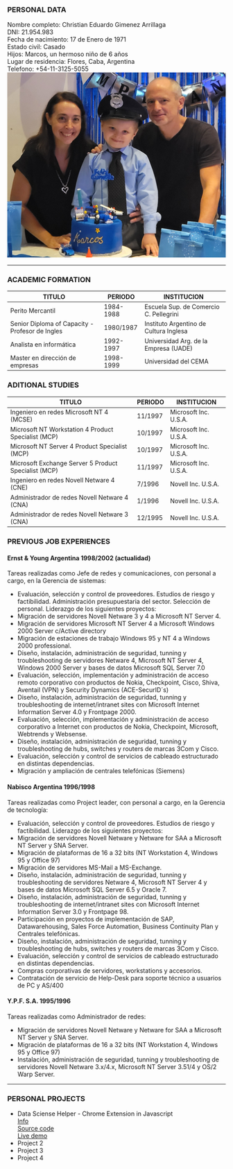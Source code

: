 ### **PERSONAL DATA**

Nombre completo: Christian Eduardo Gimenez Arrillaga
<br>DNI: 21.954.983
<br>Fecha de nacimiento: 17 de Enero de 1971
<br>Estado civil: Casado
<br>Hijos: Marcos, un hermoso niño de 6 años
<br>Lugar de residencia: Flores, Caba, Argentina
<br>Telefono: +54-11-3125-5055
<br><img src="images/foto_familiar.jpg?raw=true"/>

____

### **ACADEMIC FORMATION**

| TITULO | PERIODO | INSTITUCION |
| -------- | -------- | ------ |
| Perito Mercantil | 1984-1988 | Escuela Sup. de Comercio C. Pellegrini |
| Senior Diploma of Capacity - Profesor de Ingles | 1980/1987 | Instituto Argentino de Cultura Inglesa |
| Analista en informática | 1992-1997 | Universidad Arg. de la Empresa (UADE) |
| Master en dirección de empresas | 1998-1999 |Universidad del CEMA |

### **ADITIONAL STUDIES**

| TITULO | PERIODO | INSTITUCION |
| -------- | -------- | ------ |
| Ingeniero en redes Microsoft NT 4 (MCSE) | 11/1997 | Microsoft Inc. U.S.A. |
| Microsoft NT Workstation 4 Product Specialist (MCP) | 10/1997 | Microsoft Inc. U.S.A. |
| Microsoft NT Server 4 Product Specialist (MCP) | 10/1997 | Microsoft Inc. U.S.A. |
| Microsoft Exchange Server 5 Product Specialist (MCP) | 11/1997 | Microsoft Inc. U.S.A. |
| Ingeniero en redes Novell Netware 4 (CNE) | 7/1996 | Novell Inc. U.S.A. |
| Administrador de redes Novell Netware 4 (CNA) | 1/1996 | Novell Inc. U.S.A. |
| Administrador de redes Novell Netware 3 (CNA) | 12/1995 | Novell Inc. U.S.A. |

### **PREVIOUS JOB EXPERIENCES**

#### Ernst & Young Argentina	1998/2002 (actualidad)
Tareas realizadas como Jefe de redes y comunicaciones, con personal a cargo,  en la Gerencia de sistemas:
- Evaluación, selección y control de proveedores. Estudios de riesgo y factibilidad. Administración presupuestaria del sector. Selección de personal. Liderazgo de los siguientes proyectos:
- Migración de servidores Novell Netware 3 y 4 a Microsoft NT Server 4.
- Migración de servidores Microsoft NT Server 4 a Microsoft Windows 2000 Server c/Active directory
- Migración de estaciones de trabajo Windows 95 y NT 4 a Windows 2000 professional.
- Diseño, instalación, administración de seguridad, tunning y troubleshooting de servidores  Netware 4, Microsoft NT Server 4, Windows 2000 Server y bases de datos Microsoft SQL Server 7.0
- Evaluación, selección, implementación y administración de acceso remoto corporativo con productos  de Nokia, Checkpoint, Cisco, Shiva, Aventail (VPN) y Security Dynamics (ACE-SecurID´s)
- Diseño, instalación, administración de seguridad, tunning y troubleshooting de internet/intranet sites con Microsoft Internet Information Server 4.0 y Frontpage 2000.
- Evaluación, selección, implementación y administración de acceso corporativo a Internet con productos de Nokia,  Checkpoint, Microsoft, Webtrends y Websense.
- Diseño, instalación, administración de seguridad, tunning y troubleshooting de hubs, switches y routers de marcas 3Com y Cisco.
- Evaluación, selección y control de servicios de cableado estructurado en distintas dependencias.
- Migración y ampliación de centrales telefónicas (Siemens)

#### Nabisco Argentina		1996/1998
Tareas realizadas como Project leader, con personal a cargo, en la Gerencia de tecnología:
- Evaluación, selección y control de proveedores. Estudios de riesgo y factibilidad. Liderazgo de los siguientes proyectos:
- Migración de servidores Novell Netware y Netware for SAA a Microsoft NT Server y SNA Server.
- Migración de plataformas de 16 a 32 bits (NT Workstation 4, Windows 95 y Office 97)
- Migración de servidores MS-Mail a MS-Exchange.
- Diseño, instalación, administración de seguridad, tunning y troubleshooting de servidores  Netware 4, Microsoft NT Server 4 y bases de datos Microsoft SQL Server 6.5 y Oracle 7.
- Diseño, instalación, administración de seguridad, tunning y troubleshooting de internet/intranet sites con Microsoft Internet Information Server 3.0 y Frontpage 98.
- Participación en proyectos de implementación de SAP, Datawarehousing, Sales Force Automation, Business Continuity Plan y Centrales telefónicas.
- Diseño, instalación, administración de seguridad, tunning y troubleshooting de hubs, switches y routers de marcas 3Com y Cisco.
- Evaluación, selección y control de servicios de cableado estructurado en distintas dependencias.
- Compras corporativas de servidores, workstations y accesorios.
- Contratación de servicio de Help-Desk para soporte técnico a usuarios de PC y AS/400

#### Y.P.F. S.A.			1995/1996
Tareas realizadas como Administrador de redes:
- Migración de servidores  Novell Netware y Netware for SAA a Microsoft NT Server y SNA Server.
- Migración de plataformas de 16 a 32 bits (NT Workstation 4, Windows 95 y Office 97)
- Instalación, administración de seguridad, tunning y troubleshooting de servidores Novell Netware 3.x/4.x, Microsoft NT Server 3.51/4 y OS/2 Warp Server.

***

### **PERSONAL PROJECTS**

- Data Sciense Helper - Chrome Extension in Javascript  
[Info](/dshproject)  
[Source code](https://github.com/cegagit/cegagit.github.io/tree/main/mycode/javascript/datasciencehelper)  
[Live demo](/demos/datasciencehelper.html)
- Project 2
- Project 3
- Project 4

